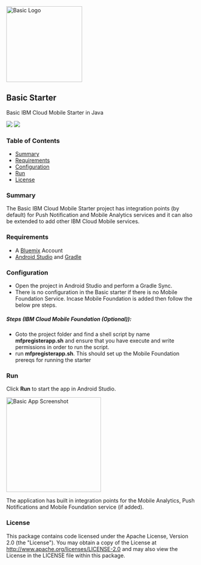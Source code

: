 <img src="https://bluemixassets.eu-gb.mybluemix.net/api/Products/image/logos/basic.svg?key=[starter-basic]&event=readme-image-view" alt="Basic Logo" width="200px"/>

## Basic Starter
Basic IBM Cloud Mobile Starter in Java

[![](https://img.shields.io/badge/bluemix-powered-blue.svg)](https://bluemix.net)
[![](https://img.shields.io/badge/platform-android-lightgrey.svg?style=flat)](https://developer.android.com/index.html)

### Table of Contents
* [Summary](#summary)
* [Requirements](#requirements)
* [Configuration](#configuration)
* [Run](#run)
* [License](#license)

### Summary

The Basic IBM Cloud Mobile Starter project has integration points (by default) for Push Notification and Mobile Analytics services and it can also be extended to add other IBM Cloud Mobile services.

### Requirements

* A [Bluemix](http://bluemix.net) Account
* [Android Studio](https://developer.android.com/studio/index.html) and [Gradle](https://gradle.org/gradle-download/)

### Configuration

* Open the project in Android Studio and perform a Gradle Sync.
* There is no configuration in the Basic starter if there is no Mobile Foundation Service. Incase Mobile Foundation is added then follow the below pre steps.

##### Steps (IBM Cloud Mobile Foundation (Optional)):

* Goto the project folder and find a shell script by name **mfpregisterapp.sh** and ensure that you have execute and write permissions in order to run the script.
* run **mfpregisterapp.sh**. This should set up the Mobile Foundation prereqs for running the starter

### Run

Click **Run** to start the app in Android Studio.

<img src="README_Images/basic.png" alt="Basic App Screenshot" width="250px"/>

The application has built in integration points for the Mobile Analytics, Push Notifications and Mobile Foundation service (if added).
 
### License
This package contains code licensed under the Apache License, Version 2.0 (the "License"). You may obtain a copy of the License at http://www.apache.org/licenses/LICENSE-2.0 and may also view the License in the LICENSE file within this package.
